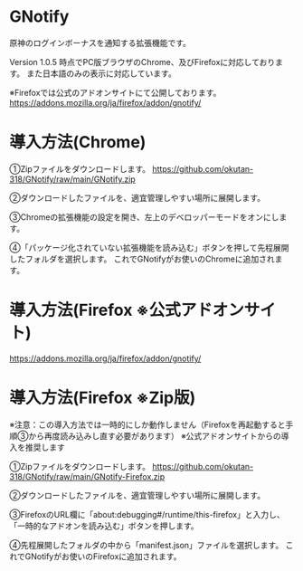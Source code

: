 # GNotify

原神のログインボーナスを通知する拡張機能です。

Version 1.0.5 時点でPC版ブラウザのChrome、及びFirefoxに対応しております。
また日本語のみの表示に対応しています。

※Firefoxでは公式のアドオンサイトにて公開しております。
https://addons.mozilla.org/ja/firefox/addon/gnotify/

# 導入方法(Chrome)
①Zipファイルをダウンロードします。
https://github.com/okutan-318/GNotify/raw/main/GNotify.zip

②ダウンロードしたファイルを、適宜管理しやすい場所に展開します。

③Chromeの拡張機能の設定を開き、左上のデベロッパーモードをオンにします。

④「パッケージ化されていない拡張機能を読み込む」ボタンを押して先程展開したフォルダを選択します。
これでGNotifyがお使いのChromeに追加されます。

# 導入方法(Firefox ※公式アドオンサイト)
https://addons.mozilla.org/ja/firefox/addon/gnotify/

# 導入方法(Firefox ※Zip版)
※注意：この導入方法では一時的にしか動作しません（Firefoxを再起動すると手順③から再度読み込みし直す必要があります）
※公式アドオンサイトからの導入を推奨します

①Zipファイルをダウンロードします。
https://github.com/okutan-318/GNotify/raw/main/GNotify-Firefox.zip

②ダウンロードしたファイルを、適宜管理しやすい場所に展開します。

③FirefoxのURL欄に「about:debugging#/runtime/this-firefox」と入力し、「一時的なアドオンを読み込む」ボタンを押します。

④先程展開したフォルダの中から「manifest.json」ファイルを選択します。
これでGNotifyがお使いのFirefoxに追加されます。
